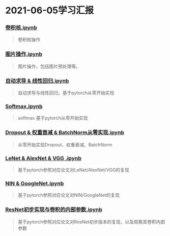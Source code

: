 # 2021-06-05学习汇报
### [卷积核.ipynb](https://github.com/meZengJian/study-report/blob/main/2021-06-05/%E5%8D%B7%E7%A7%AF%E6%A0%B8.ipynb) 
> 卷积核操作
### [图片操作.ipynb](https://github.com/meZengJian/study-report/blob/main/2021-06-05/%E5%9B%BE%E7%89%87%E6%93%8D%E4%BD%9C.ipynb)
> 图片操作，包括图片预处理等。  
### [自动求导 & 线性回归.ipynb](https://github.com/meZengJian/study-report/blob/main/2021-06-05/%E8%87%AA%E5%8A%A8%E6%B1%82%E5%AF%BC%20%26%20%E7%BA%BF%E6%80%A7%E5%9B%9E%E5%BD%92.ipynb)
> 自动求导与线性回归，基于pytorch从零开始实现
### [Softmax.ipynb](https://github.com/meZengJian/study-report/blob/main/2021-06-05/Softmax.ipynb)
> softmax 基于pytorch从零开始实现
### [Dropout & 权重衰减 & BatchNorm从零实现.ipynb](https://github.com/meZengJian/study-report/blob/main/2021-06-05/Dropout%20%26%20%E6%9D%83%E9%87%8D%E8%A1%B0%E5%87%8F%20%26%20BatchNorm%E4%BB%8E%E9%9B%B6%E5%AE%9E%E7%8E%B0.ipynb)
> 从零开始实现Dropout、权重衰减、BatchNorm
### [LeNet & AlexNet & VGG .ipynb](https://github.com/meZengJian/study-report/blob/main/2021-06-05/LeNet%20%26%20AlexNet%20%26%20VGG%20.ipynb)
> 基于pytorch参照对应论文对LeNet/AlexNet/VGG的复现
### [NIN & GoogleNet.ipynb](https://github.com/meZengJian/study-report/blob/main/2021-06-05/NIN%20%26%20GoogleNet.ipynb)
> 基于pytorch参照对应论文对NIN/GoogleNet的复现
### [ResNet初步实现与卷积的内部参数.ipynb](https://github.com/meZengJian/study-report/blob/main/2021-06-05/ResNet%E5%88%9D%E6%AD%A5%E5%AE%9E%E7%8E%B0%E4%B8%8E%E5%8D%B7%E7%A7%AF%E7%9A%84%E5%86%85%E9%83%A8%E5%8F%82%E6%95%B0.ipynb)
> 基于pytorch参照对应论文对ResNet初步版本的复现，以及观察其卷积内部参数
